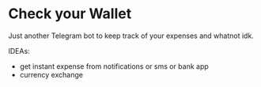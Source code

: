 # Check your Wallet

Just another Telegram bot to keep track of your expenses and whatnot idk.

IDEAs:

- get instant expense from notifications or sms or bank app
- currency exchange
